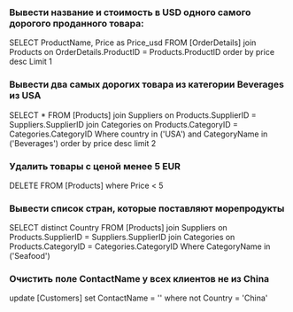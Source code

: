 ### Вывести название и стоимость в USD одного самого дорогого проданного товара:

SELECT
ProductName,
Price as Price_usd
FROM [OrderDetails]
join Products on
OrderDetails.ProductID = Products.ProductID
order by price desc
Limit 1


### Вывести два самых дорогих товара из категории Beverages из USA

SELECT * FROM [Products]
join Suppliers on
Products.SupplierID = Suppliers.SupplierID
join Categories on
Products.CategoryID = Categories.CategoryID
Where
country in ('USA')
and
CategoryName in ('Beverages')
order by price desc
limit 2

### Удалить товары с ценой менее 5 EUR

DELETE FROM [Products]
where
Price < 5

### Вывести список стран, которые поставляют морепродукты

SELECT distinct
Country
FROM [Products]
join Suppliers on
Products.SupplierID = Suppliers.SupplierID
join Categories on
Products.CategoryID = Categories.CategoryID
Where
CategoryName in ('Seafood')

### Очистить поле ContactName у всех клиентов не из China

update [Customers]
set
ContactName = ''
where
not Country = 'China'